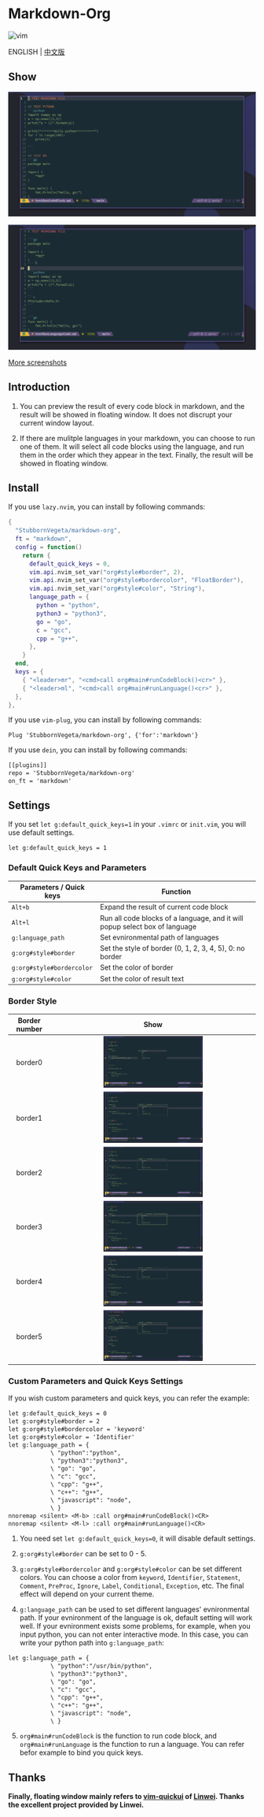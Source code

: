 # Markdown-Org

![vim](https://img.shields.io/badge/vim-neovim-red)

ENGLISH  |  [中文版](./README_cn.md)

## Show

![codeblock](./screenshot/markdown-org-codeblock.gif)

![language](./screenshot/markdown-org-language.gif)

[More screenshots](./screenshot)
## Introduction

1. You can preview the result of every code block in markdown, and the result will be showed in floating window. It does not discrupt your current window layout.

2. If there are mulitple languages in your markdown, you can choose to run one of them. It will select all code blocks using the language, and run them in the order which they appear in the text. Finally, the result will be showed in floating window.

## Install

If you use `lazy.nvim`, you can install by following commands:
```lua
{
  "StubbornVegeta/markdown-org",
  ft = "markdown",
  config = function()
    return {
      default_quick_keys = 0,
      vim.api.nvim_set_var("org#style#border", 2),
      vim.api.nvim_set_var("org#style#bordercolor", "FloatBorder"),
      vim.api.nvim_set_var("org#style#color", "String"),
      language_path = {
        python = "python",
        python3 = "python3",
        go = "go",
        c = "gcc",
        cpp = "g++",
      },
    }
  end,
  keys = {
    { "<leader>mr", "<cmd>call org#main#runCodeBlock()<cr>" },
    { "<leader>ml", "<cmd>call org#main#runLanguage()<cr>" },
  },
},
```
If you use `vim-plug`, you can install by following commands:
```vim
Plug 'StubbornVegeta/markdown-org', {'for':'markdown'}
```

If you use `dein`, you can install by following commands:
```vim
[[plugins]]
repo = 'StubbornVegeta/markdown-org'
on_ft = 'markdown'
```

## Settings

If you set `let g:default_quick_keys=1` in your `.vimrc` or `init.vim`, you will use default settings.
```vim
let g:default_quick_keys = 1
```

### Default Quick Keys and Parameters
| Parameters / Quick keys   | Function                                                                    |
|---------------------------|-----------------------------------------------------------------------------|
| `Alt+b`                   | Expand the result of current code block                                     |
| `Alt+l`                   | Run all code blocks of a language, and it will popup select box of language |
| `g:language_path`         | Set evnironmental path of languages                                         |
| `g:org#style#border`      | Set the style of border (0, 1, 2, 3, 4, 5), 0: no border                    |
| `g:org#style#bordercolor` | Set the color of border                                                     |
| `g:org#style#color`       | Set the color of result text                                                |
### Border Style

| Border number |                                     Show                                     |
|:-------------:|:----------------------------------------------------------------------------:|
|    border0    | <img src="./screenshot/border0.png" alt="border0" height="50%" width="50%" /> |
|    border1    | <img src="./screenshot/border1.png" alt="border1" height="50%" width="50%" /> |
|    border2    | <img src="./screenshot/border2.png" alt="border2" height="50%" width="50%" /> |
|    border3    | <img src="./screenshot/border3.png" alt="border3" height="50%" width="50%" /> |
|    border4    | <img src="./screenshot/border4.png" alt="border4" height="50%" width="50%" /> |
|    border5    | <img src="./screenshot/border5.png" alt="border5" height="50%" width="50%" /> |

### Custom Parameters and Quick Keys Settings
If you wish custom parameters and quick keys, you can refer the example:

```vim
let g:default_quick_keys = 0
let g:org#style#border = 2
let g:org#style#bordercolor = 'keyword'
let g:org#style#color = 'Identifier'
let g:language_path = {
            \ "python":"python",
            \ "python3":"python3",
            \ "go": "go",
            \ "c": "gcc",
            \ "cpp": "g++",
            \ "c++": "g++",
            \ "javascript": "node",
            \ }
nnoremap <silent> <M-b> :call org#main#runCodeBlock()<CR>
nnoremap <silent> <M-l> :call org#main#runLanguage()<CR>
```

1. You need set `let g:default_quick_keys=0`, it will disable default settings.

2. `g:org#style#border` can be set to 0 - 5.

3. `g:org#style#bordercolor` and `g:org#style#color` can be set different colors. You can choose a color from `keyword`, `Identifier`, `Statement`, `Comment`, `PreProc`, `Ignore`, `Label`, `Conditional`, `Exception`, etc. The final effect will depend on your current theme.

4. `g:language_path` can be used to set different languages' evnironmental path. If your evnironment of the language is ok, default setting will work well. If your evnironment exists some problems, for example, when you input python, you can not enter interactive mode. In this case, you can write your python path into `g:language_path`:

```vim
let g:language_path = {
            \ "python":"/usr/bin/python",
            \ "python3":"python3",
            \ "go": "go",
            \ "c": "gcc",
            \ "cpp": "g++",
            \ "c++": "g++",
            \ "javascript": "node",
            \ }
```

5. `org#main#runCodeBlock` is the function to run code block, and `org#main#runLanguage` is the function to run a language. You can refer befor example to bind you quick keys.

## Thanks

**Finally, floating window mainly refers to [vim-quickui](https://github.com/skywind3000/vim-quickui) of [Linwei](https://github.com/skywind3000). Thanks the excellent project provided by Linwei.**

